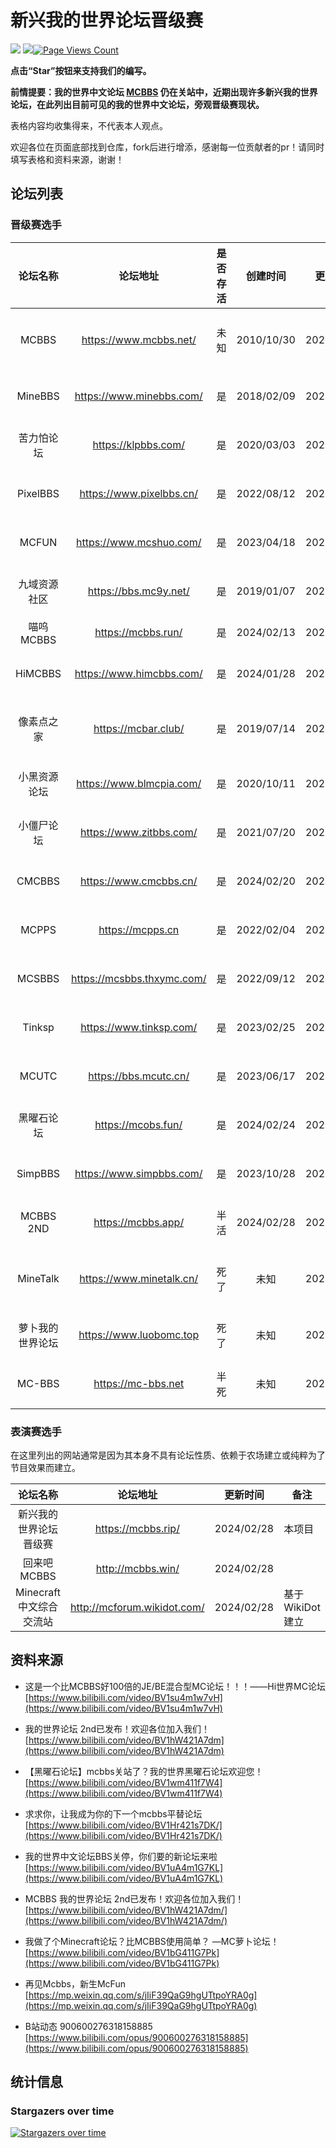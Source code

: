 # 新兴我的世界论坛晋级赛
![](https://img.shields.io/badge/license-CC--BY--SA--4.0-green) ![](https://img.shields.io/github/stars/LYOfficial/BBSPK)[![Page Views Count](https://badges.toozhao.com/badges/01HQQVTKDKVBPNJRYX9B8VEF3E/green.svg)](https://badges.toozhao.com/stats/01HQQVTKDKVBPNJRYX9B8VEF3E "Get your own page views count badge on badges.toozhao.com")

**点击“Star”按钮来支持我们的编写。**

**前情提要：我的世界中文论坛 [MCBBS](https://www.mcbbs.net/) 仍在关站中，近期出现许多新兴我的世界论坛，在此列出目前可见的我的世界中文论坛，旁观晋级赛现状。**

表格内容均收集得来，不代表本人观点。

欢迎各位在页面底部找到仓库，fork后进行增添，感谢每一位贡献者的pr！请同时填写表格和资料来源，谢谢！

## 论坛列表

### 晋级赛选手

| 论坛名称 | 论坛地址 | 是否存活 | 创建时间 | 更新时间 | 备注 |
|:----------: | :----------: | :-----------:  | :-----------:  | :-----------:  |------------ |
| MCBBS | https://www.mcbbs.net/ | 未知 | 2010/10/30 | 2024/02/27 | 直属B站的我的世界中文论坛 |
| MineBBS | https://www.minebbs.com/ | 是 | 2018/02/09 | 2024/02/27 | 私人论坛，主营基岩版 |
| 苦力怕论坛 | https://klpbbs.com/ | 是 | 2020/03/03 | 2024/02/27 | 主营基岩版的苦力怕论坛 |
| PixelBBS | https://www.pixelbbs.cn/ | 是 | 2022/08/12 | 2024/02/27 | 私人论坛，收费服务 |
| MCFUN | https://www.mcshuo.com/ | 是 | 2023/04/18 | 2024/02/27 | 企业备案，未公安网备 |
| 九域资源社区 | https://bbs.mc9y.net/ | 是 | 2019/01/07 | 2024/02/28 | 私人论坛，已备案 |
| 喵呜MCBBS | https://mcbbs.run/    | 是 | 2024/02/13 | 2024/02/28 | 画了个圈的论坛 |
| HiMCBBS | https://www.himcbbs.com/ | 是 | 2024/01/28 | 2024/02/28 | 私人论坛，未备案 |
| 像素点之家 |   https://mcbar.club/    | 是 | 2019/07/14 | 2024/02/27 | 百度minecraft吧的替代品 |
| 小黑资源论坛 | https://www.blmcpia.com/ | 是 | 2020/10/11 | 2024/02/27 | 私人论坛，未备案 |
| 小僵尸论坛 | https://www.zitbbs.com/ | 是 | 2021/07/20 | 2024/02/28 | 私人论坛，未备案 |
| CMCBBS | https://www.cmcbbs.cn/ | 是 | 2024/02/20 | 2024/02/28 | 私人论坛，未备案 |
| MCPPS | https://mcpps.cn | 是 | 2022/02/04 | 2024/02/27 | 私人论坛，已备案 |
| MCSBBS | https://mcsbbs.thxymc.com/ | 是 | 2022/09/12 | 2024/02/28 | 私人论坛，已备案 |
| Tinksp | https://www.tinksp.com/ | 是 | 2023/02/25 | 2024/02/28 | 私人论坛，未备案 |
| MCUTC | https://bbs.mcutc.cn/ | 是 | 2023/06/17 | 2024/02/28 | 私人论坛，已备案 |
| 黑曜石论坛 | https://mcobs.fun/ | 是 | 2024/02/24 | 2024/02/28 | 私人论坛，未备案 |
| SimpBBS | https://www.simpbbs.com/ | 是 | 2023/10/28 | 2024/02/27 | 私人论坛，未备案 |
| MCBBS 2ND | https://mcbbs.app/ | 半活 | 2024/02/28 | 2024/02/27 | 私人论坛，加载很慢 |
| MineTalk | https://www.minetalk.cn/ | 死了 | 未知 | 2024/02/27 | 私人论坛，五百元卖数据库 |
| 萝卜我的世界论坛 | https://www.luobomc.top | 死了 | 未知 | 2024/02/27 | 私人论坛，无法加载 |
| MC-BBS | https://mc-bbs.net | 半死 | 未知 | 2024/02/27 | 私人论坛，情况不明 |

### 表演赛选手
在这里列出的网站通常是因为其本身不具有论坛性质、依赖于农场建立或纯粹为了节目效果而建立。

| 论坛名称 | 论坛地址 | 更新时间 | 备注 |
|:----------: | :----------: | :-----------:  |------------ |
| 新兴我的世界论坛晋级赛 | https://mcbbs.rip/ | 2024/02/28 | 本项目 |
| 回来吧MCBBS | http://mcbbs.win/ | 2024/02/28 |  |
| Minecraft中文综合交流站 | http://mcforum.wikidot.com/ | 2024/02/28 | 基于 WikiDot 建立 | 


## 资料来源

- 这是一个比MCBBS好100倍的JE/BE混合型MC论坛！！！——Hi世界MC论坛
  [https://www.bilibili.com/video/BV1su4m1w7vH](https://www.bilibili.com/video/BV1su4m1w7vH)

- 我的世界论坛 2nd已发布！欢迎各位加入我们！
  [https://www.bilibili.com/video/BV1hW421A7dm](https://www.bilibili.com/video/BV1hW421A7dm)

- 【黑曜石论坛】mcbbs关站了？我的世界黑曜石论坛欢迎您！
  [https://www.bilibili.com/video/BV1wm411f7W4](https://www.bilibili.com/video/BV1wm411f7W4)

- 求求你，让我成为你的下一个mcbbs平替论坛 
  [https://www.bilibili.com/video/BV1Hr421s7DK/](https://www.bilibili.com/video/BV1Hr421s7DK/)

- 我的世界中文论坛BBS关停，你们要的新论坛来啦 
  [https://www.bilibili.com/video/BV1uA4m1G7KL](https://www.bilibili.com/video/BV1uA4m1G7KL)

- MCBBS 我的世界论坛 2nd已发布！欢迎各位加入我们！
  [https://www.bilibili.com/video/BV1hW421A7dm/](https://www.bilibili.com/video/BV1hW421A7dm/)

- 我做了个Minecraft论坛？比MCBBS使用简单？ —MC萝卜论坛！
  [https://www.bilibili.com/video/BV1bG411G7Pk](https://www.bilibili.com/video/BV1bG411G7Pk)

- 再见Mcbbs，新生McFun
  [https://mp.weixin.qq.com/s/jIiF39QaG9hgUTtpoYRA0g](https://mp.weixin.qq.com/s/jIiF39QaG9hgUTtpoYRA0g)

- B站动态 900600276318158885
  [https://www.bilibili.com/opus/900600276318158885](https://www.bilibili.com/opus/900600276318158885)



## 统计信息

### Stargazers over time

[![Stargazers over time](https://starchart.cc/LYOfficial/BBSPK.svg?variant=adaptive)](https://starchart.cc/LYOfficial/BBSPK)

